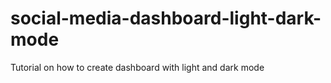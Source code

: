 # social-media-dashboard-light-dark-mode
Tutorial on how to create dashboard with light and dark mode
